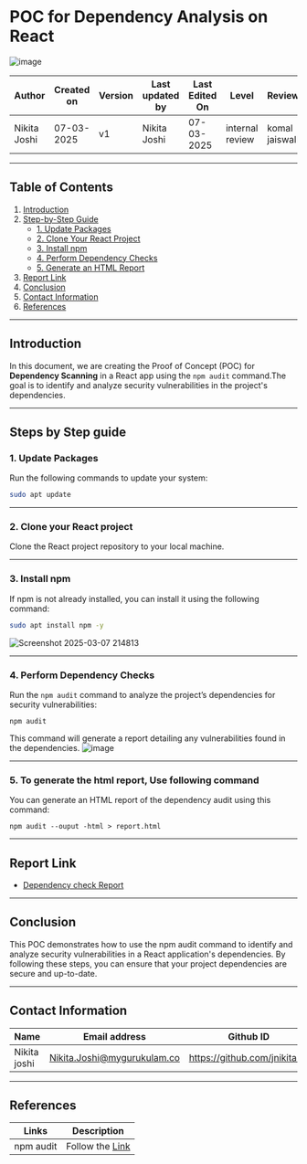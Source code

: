 # POC for Dependency Analysis on React

![image](https://github.com/user-attachments/assets/7a126104-c5d6-4b33-8215-718150d5a7fe)


| **Author** | **Created on** | **Version** | **Last updated by**|**Last Edited On**|**Level** |**Reviewer** |
|------------|---------------------------|-------------|----------------|-----|-------------|-------------|
| Nikita Joshi|  07-03-2025           | v1         | Nikita Joshi    |07-03-2025    |  internal review | komal jaiswal | 

---

## Table of Contents
1. [Introduction](#introduction)
2. [Step-by-Step Guide](#step-by-step-guide)
   - [1. Update Packages](#1-update-packages)
   - [2. Clone Your React Project](#2-clone-your-react-project)
   - [3. Install npm](#3-install-npm)
   - [4. Perform Dependency Checks](#4-perform-dependency-checks)
   - [5. Generate an HTML Report](#5-generate-an-html-report)
3. [Report Link](#report-link)
4. [Conclusion](#conclusion)
5. [Contact Information](#contact-information)
6. [References](#references)
---

## **Introduction**

In this document, we are creating the Proof of Concept (POC) for **Dependency Scanning** in a React app using the `npm audit` command.The goal is to identify and analyze security vulnerabilities in the project's dependencies.



---

## **Steps by Step guide**

### 1. Update Packages

Run the following commands to update your system:

```bash
sudo apt update
```

___
### 2. Clone your React project
Clone the React project repository to your local machine.
___
### 3. Install npm
If npm is not already installed, you can install it using the following command:
``` bash
sudo apt install npm -y
```
![Screenshot 2025-03-07 214813](https://github.com/user-attachments/assets/279db0df-e701-4e87-8327-632d047370ce)
___
### 4. Perform Dependency Checks
Run the ```npm audit``` command to analyze the project’s dependencies for security vulnerabilities:
 ```
npm audit
```
This command will generate a report detailing any vulnerabilities found in the dependencies.
![image](https://github.com/user-attachments/assets/ca29ae81-92ed-4d8e-8774-4a80af08421f)

___
### 5. To generate the html report, Use following command
You can generate an HTML report of the dependency audit using this command:
```
npm audit --ouput -html > report.html
```

___
## Report Link

- [Dependency check Report]()  

___
## **Conclusion**

This POC demonstrates how to use the npm audit command to identify and analyze security vulnerabilities in a React application's dependencies. By following these steps, you can ensure that your project dependencies are secure and up-to-date.

___
## Contact Information 


| **Name** | **Email address**            | **Github ID**
|----------|-------------------------------|-------------------|
| Nikita joshi    | Nikita.Joshi@mygurukulam.co    | https://github.com/jnikita19  |

___
## References


| **Links**                                           | **Description**         |
|-----------------------------------------------------|-------------------------|
| npm audit | Follow the [Link](https://docs.npmjs.com/cli/v7/commands/npm-audit) |



